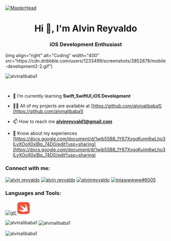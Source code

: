 [![MasterHead](https://www.apple.com/newsroom/images/product/app-store/apple_wwdc-app-developer-academy_hero_05112021_big.gif.large.gif)](https://rishavchanda.io)
<h1 align="center">Hi 👋, I'm Alvin Reyvaldo</h1>
<h3 align="center">iOS Development Enthusiast</h3>
(img align=“right” alt="Coding" width="400" src=“https://cdn.dribbble.com/users/1233499/screenshots/3852878/mobile-development2-2.gif”)

<p align="left"> <img src="https://komarev.com/ghpvc/?username=alvinalibaba1&label=Profile%20views&color=0e75b6&style=flat" alt="alvinalibaba1" /> </p>

<p align="left"> <a href="https://twitter.com/" target="blank"><img src="https://img.shields.io/twitter/follow/?logo=twitter&style=for-the-badge" alt="" /></a> </p>

- 🌱 I’m currently learning **Swift,SwiftUI,iOS Development**

- 👨‍💻 All of my projects are available at [https://github.com/alvinalibaba1](https://github.com/alvinalibaba1)

- 📫 How to reach me **alvinreyvald1@gmail.com**

- 📄 Know about my experiences [https://docs.google.com/document/d/1wjb55B8_1Y67XxgoKujm6wLho3lLyXOoX0xIBq_74D0/edit?usp=sharing](https://docs.google.com/document/d/1wjb55B8_1Y67XxgoKujm6wLho3lLyXOoX0xIBq_74D0/edit?usp=sharing)

<h3 align="left">Connect with me:</h3>
<p align="left">
<a href="https://linkedin.com/in/alvin reyvaldo" target="blank"><img align="center" src="https://raw.githubusercontent.com/rahuldkjain/github-profile-readme-generator/master/src/images/icons/Social/linked-in-alt.svg" alt="alvin reyvaldo" height="30" width="40" /></a>
<a href="https://fb.com/alvin reyvaldo" target="blank"><img align="center" src="https://raw.githubusercontent.com/rahuldkjain/github-profile-readme-generator/master/src/images/icons/Social/facebook.svg" alt="alvin reyvaldo" height="30" width="40" /></a>
<a href="https://instagram.com/alvinreyvaldo" target="blank"><img align="center" src="https://raw.githubusercontent.com/rahuldkjain/github-profile-readme-generator/master/src/images/icons/Social/instagram.svg" alt="alvinreyvaldo" height="30" width="40" /></a>
<a href="https://discord.gg/miawwwww#6005" target="blank"><img align="center" src="https://raw.githubusercontent.com/rahuldkjain/github-profile-readme-generator/master/src/images/icons/Social/discord.svg" alt="miawwwww#6005" height="30" width="40" /></a>
</p>

<h3 align="left">Languages and Tools:</h3>
<p align="left"> <a href="https://git-scm.com/" target="_blank" rel="noreferrer"> <img src="https://www.vectorlogo.zone/logos/git-scm/git-scm-icon.svg" alt="git" width="40" height="40"/> </a> <a href="https://developer.apple.com/swift/" target="_blank" rel="noreferrer"> <img src="https://raw.githubusercontent.com/devicons/devicon/master/icons/swift/swift-original.svg" alt="swift" width="40" height="40"/> </a> </p>

<p><img align="left" src="https://github-readme-stats.vercel.app/api/top-langs?username=alvinalibaba1&show_icons=true&locale=en&layout=compact" alt="alvinalibaba1" /></p>

<p>&nbsp;<img align="center" src="https://github-readme-stats.vercel.app/api?username=alvinalibaba1&show_icons=true&locale=en" alt="alvinalibaba1" /></p>

<p><img align="center" src="https://github-readme-streak-stats.herokuapp.com/?user=alvinalibaba1&" alt="alvinalibaba1" /></p>
